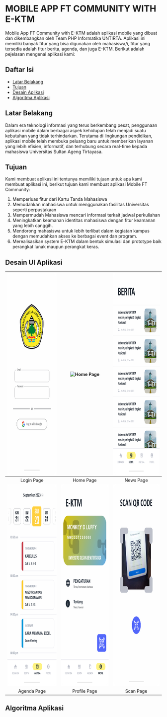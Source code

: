 # MOBILE APP FT COMMUNITY WITH E-KTM
Mobile App FT Community with E-KTM adalah aplikasi mobile yang dibuat dan dikembangkan oleh Team PHP Informatika UNTIRTA. Aplikasi ini memiliki banyak fitur yang bisa digunakan oleh mahasiswa/i, fitur yang tersedia adalah fitur berita, agenda, dan juga E-KTM. Berikut adalah pejelasan mengenai aplikasi kami:

## Daftar Isi
- [Latar Belakang](#latar-belakang)
- [Tujuan](#tujuan)
- [Desain Aplikasi](#desain-ui-aplikasi)
- [Algoritma Aplikasi](#algoritma-aplikasi)

## Latar Belakang
Dalam era teknologi informasi yang terus berkembang pesat, penggunaan aplikasi mobile dalam berbagai aspek kehidupan telah menjadi suatu kebutuhan yang tidak terhindarkan. Terutama di lingkungan pendidikan, aplikasi mobile telah membuka peluang baru untuk memberikan layanan yang lebih efisien, informatif, dan terhubung secara real-time kepada mahasiswa Universitas Sultan Ageng Tirtayasa.

## Tujuan
Kami membuat aplikasi ini tentunya memiliki tujuan untuk apa kami membuat aplikasi ini, berikut tujuan kami membuat aplikasi Mobile FT Community:
1. Memperluas fitur dari Kartu Tanda Mahasiswa
2. Memudahkan mahasiswa untuk menggunakan fasilitas Universitas seperti perpustakaan
3. Mempermudah Mahasiswa mencari informasi terkait jadwal perkuliahan
4. Meningkatkan keamanan identitas mahasiswa dengan fitur keamanan yang lebih canggih.
5. Mendorong mahasiswa untuk lebih terlibat dalam kegiatan kampus dengan memudahkan akses ke berbagai event dan program.
6. Merealisasikan system E-KTM dalam bentuk simulasi dan prototype baik perangkat lunak maupun perangkat keras.

## Desain UI Aplikasi
| <img src="img/ui/halaman-login.png" alt="Login Page" style="width: 300px; height: 649px;" /> | <img src="img/ui/halaman-beranda.png" alt="Home Page" style="width: 300px; height: 649px;" /> | <img src="img/ui/halaman-berita.png" alt="News Page" style="width: 300px; height: 649px;" /> |
|:-------------------------:|:-------------------------:|:-------------------------:|
| Login Page                 | Home Page                 | News Page                 |
| <img src="img/ui/halaman-agenda.png" alt="Agenda Page" style="width: 300px; height: 649px;" /> | <img src="img/ui/halaman-profil.png" alt="Profile Page" style="width: 300px; height: 649px;" /> | <img src="img/ui/halaman-scan.png" alt="Scan Page" style="width: 300px; height: 649px;" /> |
| Agenda Page                 | Profile Page                 | Scan Page                 |

## Algoritma Aplikasi
